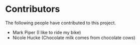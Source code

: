 # Contributors

The following people have contributed to this project.

* Mark Piper (I like to ride my bike)
* Nicole Hucke (Chocolate milk comes from chocolate cows)
